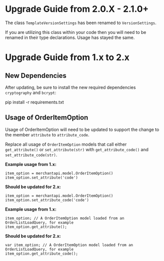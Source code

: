 # Upgrade Guide from 2.0.X - 2.1.0+

The class `TemplateVersionSettings` has been renamed to `VersionSettings`.

If you are utilizing this class within your code then you will need to be renamed in their type declarations. Usage has stayed the same.

# Upgrade Guide from 1.x to 2.x

## New Dependencies

After updating, be sure to install the new required dependencies `cryptography` and `bcrypt`:

   pip install -r requirements.txt

## Usage of OrderItemOption

Usage of OrderItemOption will need to be updated to support the change to the member `attribute` to `attribute_code`.

Replace all usage of `OrderItemOption` models that call either `get_attribute()` or `set_attribute(str)` with `get_attribute_code()` and `set_attribute_code(str)`.

**Example usage from 1.x:**

    item_option = merchantapi.model.OrderItemOption()
    item_option.set_attribute('code')

**Should be updated for 2.x:**

    item_option = merchantapi.model.OrderItemOption()
    item_option.set_attribute_code('code')

**Example usage from 1.x:**

	item_option; // A OrderItemOption model loaded from an OrderListLoadQuery, for example
	item_option.get_attribute();

**Should be updated for 2.x:**

	var item_option; // A OrderItemOption model loaded from an OrderListLoadQuery, for example
	item_option.get_attribute_code();
